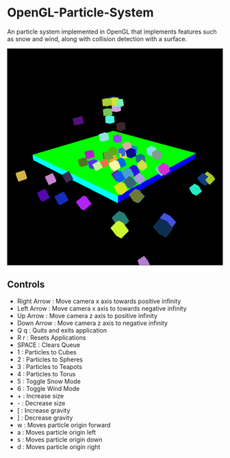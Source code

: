 OpenGL-Particle-System
======================
An particle system implemented in OpenGL that implements features such as snow and wind, along with collision detection with a surface.


![Screen Shot](/Particles.png "A screenshot of the running particle simulator")


Controls
---------
+ Right Arrow : Move camera x axis towards positive infinity
+ Left Arrow : Move camera x axis to towards negative infinity
+ Up Arrow : Move camera z axis to positive infinity
+ Down Arrow : Move camera z axis to negative infinity
+ Q q : Quits and exits application
+ R r : Resets Applications
+ SPACE : Clears Queue
+ 1 : Particles to Cubes
+ 2 : Particles to Spheres
+ 3 : Particles to Teapots
+ 4 : Particles to Torus
+ 5 : Toggle Snow Mode
+ 6 : Toggle Wind Mode
+ \+ : Increase size
+ \- : Decrease size
+ [ : Increase gravity
+ ] : Decrease gravity
+ w : Moves particle origin forward
+ a : Moves particle origin left
+ s : Moves particle origin down
+ d : Moves particle origin right
